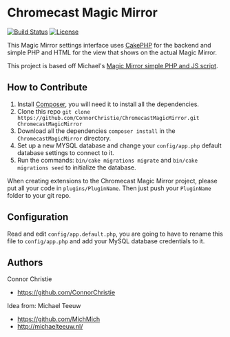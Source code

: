 # Chromecast Magic Mirror

[![Build Status](https://img.shields.io/travis/ConnorChristie/ChromecastMagicMirror.svg?style=flat-square)](https://travis-ci.org/ConnorChristie/ChromecastMagicMirror)
[![License](https://img.shields.io/packagist/l/cakephp/app.svg?style=flat-square)](https://packagist.org/packages/cakephp/app)

This Magic Mirror settings interface uses [CakePHP](http://cakephp.org/) for the backend and simple PHP and HTML for the view that shows on the actual Magic Mirror.

This project is based off Michael's [Magic Mirror simple PHP and JS script](https://github.com/MichMich/MagicMirror).

## How to Contribute

1. Install [Composer](https://getcomposer.org/), you will need it to install all the dependencies.
2. Clone this repo `git clone https://github.com/ConnorChristie/ChromecastMagicMirror.git ChromecastMagicMirror`
3. Download all the dependencies `composer install` in the `ChromecastMagicMirror` directory.
4. Set up a new MYSQL database and change your `config/app.php` default database settings to connect to it.
5. Run the commands: `bin/cake migrations migrate` and `bin/cake migrations seed` to initialize the database.

When creating extensions to the Chromecast Magic Mirror project, please put all your code in `plugins/PluginName`.
Then just push your `PluginName` folder to your git repo.

## Configuration

Read and edit `config/app.default.php`, you are going to have to rename this file to `config/app.php` and add your MySQL database credentials to it.

## Authors

Connor Christie
* https://github.com/ConnorChristie

Idea from: Michael Teeuw
* https://github.com/MichMich
* http://michaelteeuw.nl/
